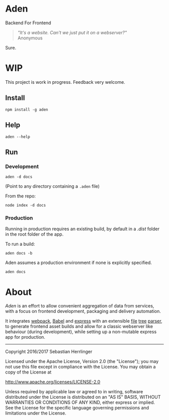 # Aden
Backend For Frontend

> _"It's a website. Can't we just put it on a webserver?"_  
> Anonymous

Sure.

# WIP
This project is work in progress. Feedback very welcome.

## Install
```
npm install -g aden
```

## Help
```
aden --help
```

## Run
### Development
```
aden -d docs
```
(Point to any directory containing a `.aden` file)

From the repo:
```
node index -d docs
```

### Production
Running in production requires an existing build,
by default in a _.dist_ folder in the root folder of the app.

To run a build:
```
aden docs -b
```

Aden assumes a production environment if none is explicitly specified.
```
aden docs
```

# About
_Aden_ is an effort to allow convenient aggregation of data from services,
with a focus on frontend development, packaging and delivery automation.

It integrates [webpack](https://github.com/webpack/webpack),
[Babel](https://babeljs.io) and
[express](http://expressjs.com/) with an extensible [file](https://en.wikipedia.org/wiki/Computer_file) [tree](https://en.wikipedia.org/wiki/Tree_(data_structure)) [parser](https://en.wikipedia.org/wiki/Parsing),
to generate frontend asset builds and allow for a classic webserver like behaviour
(during development), while setting up a non-mutable express app for production.


---
Copyright 2016/2017 Sebastian Herrlinger

Licensed under the Apache License, Version 2.0 (the "License");
you may not use this file except in compliance with the License.
You may obtain a copy of the License at

 http://www.apache.org/licenses/LICENSE-2.0

Unless required by applicable law or agreed to in writing, software
distributed under the License is distributed on an "AS IS" BASIS,
WITHOUT WARRANTIES OR CONDITIONS OF ANY KIND, either express or implied.
See the License for the specific language governing permissions and
limitations under the License.
